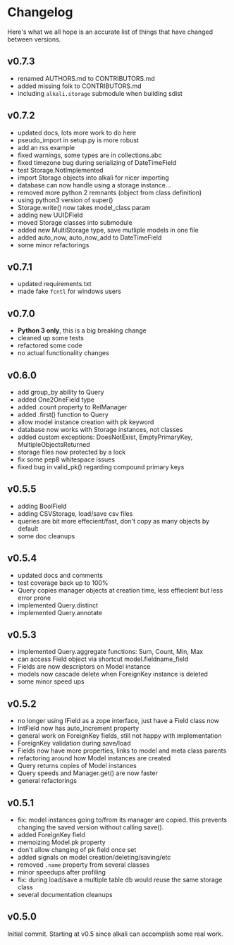 # Changelog

Here's what we all hope is an accurate list of things that have changed
between versions.

## v0.7.3

* renamed AUTHORS.md to CONTRIBUTORS.md
* added missing folk to CONTRIBUTORS.md
* including `alkali.storage` submodule when building sdist

## v0.7.2

* updated docs, lots more work to do here
* pseudo_import in setup.py is more robust
* add an rss example
* fixed warnings, some types are in collections.abc
* fixed timezone bug during serializing of DateTimeField
* test Storage.NotImplemented
* import Storage objects into alkali for nicer importing
* database can now handle using a storage instance...
* removed more python 2 remnants (object from class definition)
* using python3 version of super()
* Storage.write() now takes model_class param
* adding new UUIDField
* moved Storage classes into submodule
* added new MultiStorage type, save mutliple models in one file
* added auto_now, auto_now_add to DateTimeField
* some minor refactorings

## v0.7.1

* updated requirements.txt
* made fake `fcntl` for windows users

## v0.7.0

* **Python 3 only**, this is a big breaking change
* cleaned up some tests
* refactored some code
* no actual functionality changes

## v0.6.0

* add group_by ability to Query
* added One2OneField type
* added .count property to RelManager
* added .first() function to Query
* allow model instance creation with pk keyword
* database now works with Storage instances, not classes
* added custom exceptions: DoesNotExist, EmptyPrimaryKey, MultipleObjectsReturned
* storage files now protected by a lock
* fix some pep8 whitespace issues
* fixed bug in valid_pk() regarding compound primary keys

## v0.5.5

* adding BoolField
* adding CSVStorage, load/save csv files
* queries are bit more effecient/fast, don't copy as many objects by default
* some doc cleanups

## v0.5.4

* updated docs and comments
* test coverage back up to 100%
* Query copies manager objects at creation time, less effiecient but
  less error prone
* implemented Query.distinct
* implemented Query.annotate

## v0.5.3

* implemented Query.aggregate functions: Sum, Count, Min, Max
* can access Field object via shortcut model.fieldname_field
* Fields are now descriptors on Model instance
* models now cascade delete when ForeignKey instance is deleted
* some minor speed ups

## v0.5.2

* no longer using IField as a zope interface, just have a Field class now
* IntField now has auto_increment property
* general work on ForeignKey fields, still not happy with implementation
* ForeignKey validation during save/load
* Fields now have more properties, links to model and meta class parents
* refactoring around how Model instances are created
* Query returns copies of Model instances
* Query speeds and Manager.get() are now faster
* general refactorings

## v0.5.1

* fix: model instances going to/from its manager are copied. this
  prevents changing the saved version without calling save().
* added ForeignKey field
* memoizing Model.pk property
* don't allow changing of pk field once set
* added signals on model creation/deleting/saving/etc
* removed `.name` property from several classes
* minor speedups after profiling
* fix: during load/save a multiple table db would reuse the same storage class
* several documentation cleanups

## v0.5.0

Initial commit. Starting at v0.5 since alkali can accomplish some real work.
